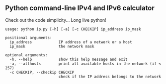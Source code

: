Python command-line IPv4 and IPv6 calculator
---------------------------------------------

Check out the code simplicity... Long live python!

    usage: python ip.py [-h] [-a] [-c CHECKIP] ip_address ip_mask

    positional arguments:
      ip_address            IP address of a network or a host
      ip_mask               the network mask

    optional arguments:
      -h, --help            show this help message and exit
      -a, --allhosts        print all available hosts in the network (if < 257)
      -c CHECKIP, --checkip CHECKIP
                            check if the IP address belongs to the network
